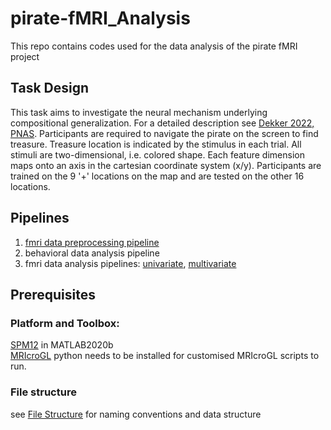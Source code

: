 # pirate-fMRI_Analysis
This repo contains codes used for the data analysis of the pirate fMRI project
## Task Design
This task aims to investigate the neural mechanism underlying compositional generalization. For a detailed description see [Dekker 2022, PNAS](https://www.pnas.org/doi/10.1073/pnas.2205582119). Participants are required to navigate the pirate on the screen to find treasure. Treasure location is indicated by the stimulus in each trial. All stimuli are two-dimensional, i.e. colored shape. Each feature dimension maps onto an axis in the cartesian coordinate system (x/y). Participants are trained on the 9 '+' locations on the map and are tested on the other 16 locations.

## Pipelines
1. [fmri data preprocessing pipeline](scripts/preprocessing/PreprocessingPipeline.md)
2. behavioral data analysis pipeline
3. fmri data analysis pipelines: [univariate](/scripts/univariate/UnivariateAnalysisPipeline.md), [multivariate](/scripts/multivariate/MultivariateAnalysisPipeline.md)

## Prerequisites
### Platform and Toolbox:
[SPM12](https://www.fil.ion.ucl.ac.uk/spm/software/spm12/) in MATLAB2020b  
[MRIcroGL](https://www.nitrc.org/projects/mricrogl) python needs to be installed for customised MRIcroGL scripts to run.
### File structure
see [File Structure](FILESTRUCTURE.md) for naming conventions and data structure